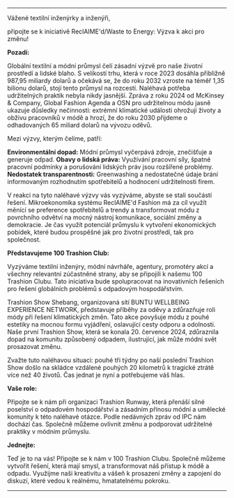 ---

Vážené textilní inženýrky a inženýři,

připojte se k iniciativě ReclAIME'd/Waste to Energy: Výzva k akci pro změnu!

**Pozadí:**

Globální textilní a módní průmysl čelí zásadní výzvě pro naše životní prostředí a lidské blaho. S velikostí trhu, která v roce 2023 dosáhla přibližně 987,95 miliardy dolarů a očekává se, že do roku 2032 vzroste na téměř 1,35 bilionu dolarů, stojí tento průmysl na rozcestí. Naléhavá potřeba udržitelných praktik nebyla nikdy jasnější. Zpráva z roku 2024 od McKinsey & Company, Global Fashion Agenda a OSN pro udržitelnou módu jasně ukazuje důsledky nečinnosti: extrémní klimatické události ohrožují životy a obživu pracovníků v módě a hrozí, že do roku 2030 přijdeme o odhadovaných 65 miliard dolarů na vývozu oděvů.

Mezi výzvy, kterým čelíme, patří:

**Environmentální dopad:** Módní průmysl vyčerpává zdroje, znečišťuje a generuje odpad.
**Obavy o lidská práva:** Využívání pracovní síly, špatné pracovní podmínky a porušování lidských práv jsou rozšířené problémy.
**Nedostatek transparentnosti:** Greenwashing a nedostatečné údaje brání informovaným rozhodnutím spotřebitelů a hodnocení udržitelnosti firem.

V reakci na tyto naléhavé výzvy vás vyzýváme, abyste se stali součástí řešení. Mikroekonomika systému ReclAIME'd Fashion má za cíl využít měnící se preference spotřebitelů a trendy a transformovat módu z povrchního odvětví na mocný nástroj komunikace, sociální změny a demokracie. Je čas využít potenciál průmyslu k vytvoření ekonomických pobídek, které budou prospěšné jak pro životní prostředí, tak pro společnost.

**Představujeme 100 Trashion Club:**

Vyzýváme textilní inženýry, módní návrháře, agentury, promotéry akcí a všechny relevantní zúčastněné strany, aby se připojili k našemu 100 Trashion Clubu. Tato iniciativa bude spolupracovat na inovativních řešeních pro řešení globálních problémů s odpadovým hospodářstvím.

Trashion Show Shebang, organizovaná sítí BUNTU WELLBEING EXPERIENCE NETWORK, představuje příběhy za oděvy a zdůrazňuje roli módy při řešení klimatických změn. Tato akce povyšuje módu z pouhé estetiky na mocnou formu vyjádření, oslavující cesty odporu a odolnosti. Naše první Trashion Show, která se konala 20. července 2024, zdůraznila dopad na komunitu způsobený odpadem, ilustrující, jak může módní svět prosazovat změnu.

Zvažte tuto naléhavou situaci: pouhé tři týdny po naší poslední Trashion Show došlo na skládce vzdálené pouhých 20 kilometrů k tragické ztrátě více než 40 životů. Čas jednat je nyní a potřebujeme váš hlas.

**Vaše role:**

Připojte se k nám při organizaci Trashion Runway, která přenáší silné poselství o odpadovém hospodářství a zásadním přínosu módní a umělecké komunity k této naléhavé otázce. Podle nedávných zpráv od IPC nám dochází čas. Společně můžeme ovlivnit změnu a podporovat udržitelné praktiky v módním průmyslu.

**Jednejte:**

Teď je to na vás! Připojte se k nám v 100 Trashion Clubu. Společně můžeme vytvořit řešení, která mají smysl, a transformovat náš přístup k módě a odpadu. Využijme naši kreativitu a vášeň k prosazení změny a zapojení do diskuzí, které vedou k reálnému, hmatatelnému pokroku.

---